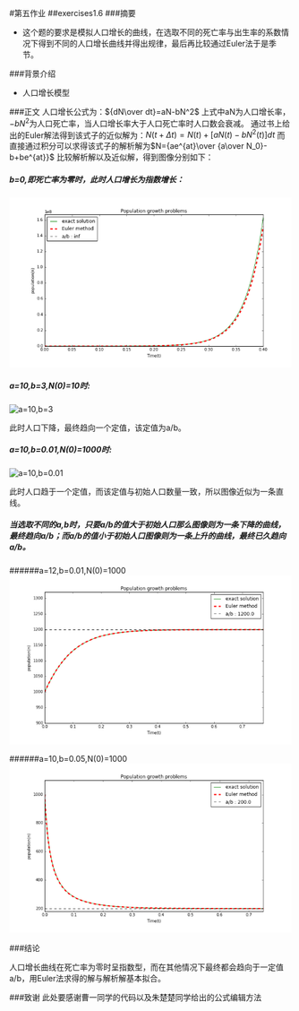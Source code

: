 ﻿#第五作业
##exercises1.6
###摘要
 -  这个题的要求是模拟人口增长的曲线，在选取不同的死亡率与出生率的系数情况下得到不同的人口增长曲线并得出规律，最后再比较通过Euler法于是季节。

###背景介绍
 -  人口增长模型

###正文
 人口增长公式为：${dN\over dt}=aN-bN^2$
 上式中aN为人口增长率，$-bN^2$为人口死亡率，当人口增长率大于人口死亡率时人口数会衰减。
通过书上给出的Euler解法得到该式子的近似解为：$N(t+\Delta t)=N(t)+[aN(t)-bN^2(t)]dt$
而直接通过积分可以求得该式子的解析解为$N={ae^{at}\over {a\over N_0}-b+be^{at}}$
比较解析解以及近似解，得到图像分别如下：

#####  b=0,即死亡率为零时，此时人口增长为指数增长：
![b=0][1]

  
#####  a=10,b=3,N(0)=10时:
![a=10,b=3][2]

此时人口下降，最终趋向一个定值，该定值为a/b。

#####  a=10,b=0.01,N(0)=1000时:
![a=10,b=0.01][3]

此时人口趋于一个定值，而该定值与初始人口数量一致，所以图像近似为一条直线。

##### 当选取不同的a,b时，只要a/b的值大于初始人口那么图像则为一条下降的曲线，最终趋向a/b；而a/b的值小于初始人口图像则为一条上升的曲线，最终已久趋向a/b。
######a=12,b=0.01,N(0)=1000
![a=12,b=0.01][4]

######a=10,b=0.05,N(0)=1000
![a=10,b=0.05][5]

###结论

人口增长曲线在死亡率为零时呈指数型，而在其他情况下最终都会趋向于一定值a/b，用Euler法求得的解与解析解基本拟合。

###致谢
此处要感谢曹一同学的代码以及朱楚楚同学给出的公式编辑方法


  [1]: https://github.com/Gailpig/computationalphysics_N2013301020123/blob/master/b=0.png
  [2]: https://github.com/Gailpig/computationalphysics_N2013301020123/blob/master/a=10%EF%BC%8Cb=3.png
  [3]: https://github.com/Gailpig/computationalphysics_N2013301020123/blob/master/a=10%EF%BC%8Cb=0.01.png
  [4]: https://github.com/Gailpig/computationalphysics_N2013301020123/blob/master/a=12,b=0.01.png
  [5]: https://github.com/Gailpig/computationalphysics_N2013301020123/blob/master/a=10,b=0.05.png



